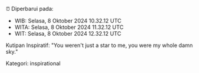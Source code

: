 ⏰ Diperbarui pada:
- WIB: Selasa, 8 Oktober 2024 10.32.12 UTC
- WITA: Selasa, 8 Oktober 2024 11.32.12 UTC
- WIT: Selasa, 8 Oktober 2024 12.32.12 UTC

Kutipan Inspiratif:
"You weren't just a star to me, you were my whole damn sky."


Kategori: inspirational

